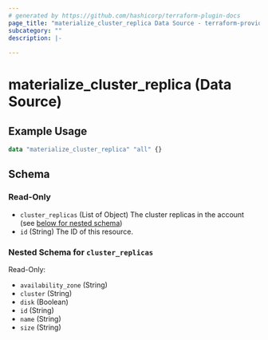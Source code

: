 ```yaml
---
# generated by https://github.com/hashicorp/terraform-plugin-docs
page_title: "materialize_cluster_replica Data Source - terraform-provider-materialize"
subcategory: ""
description: |-
  
---
```


# materialize_cluster_replica (Data Source)



## Example Usage

```terraform
data "materialize_cluster_replica" "all" {}
```

<!-- schema generated by tfplugindocs -->
## Schema

### Read-Only

- `cluster_replicas` (List of Object) The cluster replicas in the account (see [below for nested schema](#nestedatt--cluster_replicas))
- `id` (String) The ID of this resource.

<a id="nestedatt--cluster_replicas"></a>
### Nested Schema for `cluster_replicas`

Read-Only:

- `availability_zone` (String)
- `cluster` (String)
- `disk` (Boolean)
- `id` (String)
- `name` (String)
- `size` (String)
